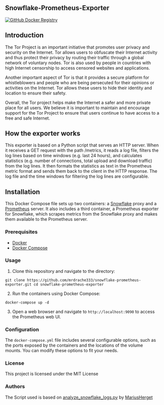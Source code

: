 Snowflake-Prometheus-Exporter
----------------------
[![GitHub Docker Registry](https://github.com/MrDrache333/snowflake-prometheus-exporter/actions/workflows/build.yml/badge.svg)](https://github.com/MrDrache333/snowflake-prometheus-exporter/actions/workflows/build.yml)

## Introduction
The Tor Project is an important initiative that promotes user privacy and security on the Internet. Tor allows users to obfuscate their Internet activity and thus protect their privacy by routing their traffic through a global network of voluntary nodes. Tor is also used by people in countries with high Internet censorship to access censored websites and applications.

Another important aspect of Tor is that it provides a secure platform for whistleblowers and people who are being persecuted for their opinions or activities on the Internet. Tor allows these users to hide their identity and location to ensure their safety.

Overall, the Tor project helps make the Internet a safer and more private place for all users. We believe it is important to maintain and encourage support for the Tor Project to ensure that users continue to have access to a free and safe Internet.

## How the exporter works

This exporter is based on a Python script that serves an HTTP server. When it receives a GET request with the path /metrics, it reads a log file, filters the log lines based on time windows (e.g. last 24 hours), and calculates statistics (e.g. number of connections, total upload and download traffic) from the log lines. It then formats the statistics as text in the Prometheus metric format and sends them back to the client in the HTTP response. The log file and the time windows for filtering the log lines are configurable.

## Installation

This Docker Compose file sets up two containers: a [Snowflake](https://www.torproject.org/projects/snowflake.html.en)
proxy and a [Prometheus](https://prometheus.io/) server. It also includes a third container, a Prometheus exporter for
Snowflake, which scrapes metrics from the Snowflake proxy and makes them available to the Prometheus server.

### Prerequisites

* [Docker](https://www.docker.com/)
* [Docker Compose](https://docs.docker.com/compose/)

### Usage

1. Clone this repository and navigate to the directory:

```
git clone https://github.com/mrdrache333/snowflake-prometheus-exporter.git cd snowflake-prometheus-exporter
```

2. Run the containers using Docker Compose:

```
docker-compose up -d
```

3. Open a web browser and navigate to `http://localhost:9090` to access the Prometheus web UI.

### Configuration

The `docker-compose.yml` file includes several configurable options, such as the ports exposed by the containers and the
locations of the volume mounts. You can modify these options to fit your needs.

### License

This project is licensed under the MIT License

### Authors

The Script used is based
on [analyze_snowflake_logs.py](https://gist.github.com/MariusHerget/8e061217ad0fb5709ac498e082903bd7)
by [MariusHerget](https://gist.github.com/MariusHerget)
